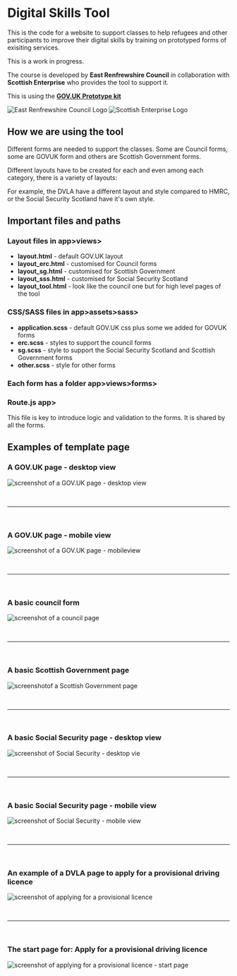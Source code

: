 # Digital Skills Tool

This is the code for a website to support classes to help refugees and other participants to improve their digital skills by training on prototyped forms of exisiting services.

This is a work in progress.

The course is developed by **East Renfrewshire Council** in collaboration with **Scottish Enterprise** who provides the tool to support it.

This is using the [**GOV.UK Prototype kit**](https://govuk-prototype-kit.herokuapp.com/docs)

![East Renfrewshire Council Logo](/app/assets/images/ERC/erclogo.png)  ![Scottish Enterprise Logo](/app/assets/images/logoSE.png) 

## How we are using the tool

Different forms are needed to support the classes. Some are Council forms, some are GOVUK form and others are Scottish Government forms.

Different layouts have to be created for each and even among each category, there is a variety of layouts:

For example, the DVLA have a different layout and style compared to HMRC, or the Social Security Scotland have it's own style.

## Important files and paths

### Layout files in app>views>

- **layout.html** - default GOV.UK layout
- **layout_erc.html** - customised for Council forms
- **layout_sg.html** - customised for Scottish Government
- **layout_sss.html** - customised for Social Security Scotland
- **layout_tool.html** - look like the council one but for high level pages of the tool

### CSS/SASS files in app>assets>sass>
- **application.scss** - default GOV.UK css plus some we added for GOVUK forms
- **erc.scss** - styles to support the council forms
- **sg.scss** - style to support the Social Security Scotland and Scottish Government forms
- **other.scss** - style for other forms

### Each form has a folder app>views>forms>

### Route.js app>

This file is key to introduce logic and validation to the forms. It is shared by all the forms.

## Examples of template page

### A GOV.UK page - desktop view
![screenshot of a GOV.UK page - desktop view](/app/assets/images/document-the-tool/screen-desktop-govuk.png)

<br><hr><br>

### A GOV.UK page - mobile view
![screenshot of a GOV.UK page - mobileview](/app/assets/images/document-the-tool/screen-mobile-govuk.png)

<br><hr><br>

### A basic council form
![screenshot of a council page](/app/assets/images/document-the-tool/screen-council.png)

<br><hr><br>

### A basic Scottish Government page
![screenshotof a Scottish Government page](/app/assets/images/document-the-tool/screen-sg.png)

<br><hr><br>

### A basic Social Security page - desktop view
![screenshot of Social Security - desktop vie](/app/assets/images/document-the-tool/screen-desktop-sss.png)

<br><hr><br>

### A basic Social Security page - mobile view
![screenshot of Social Security - mobile view](/app/assets/images/document-the-tool/screen-mobile-sss.png)

<br><hr><br>

### An example of a DVLA page to apply for a provisional driving licence
![screenshot of applying for a provisional licence](/app/assets/images/document-the-tool/screen-DVLA-1.png)

<br><hr><br>

### The start page for: Apply for a provisional driving licence
![screenshot of applying for a provisional licence - start page](/app/assets/images/document-the-tool/screen-DVLA-2.png)
